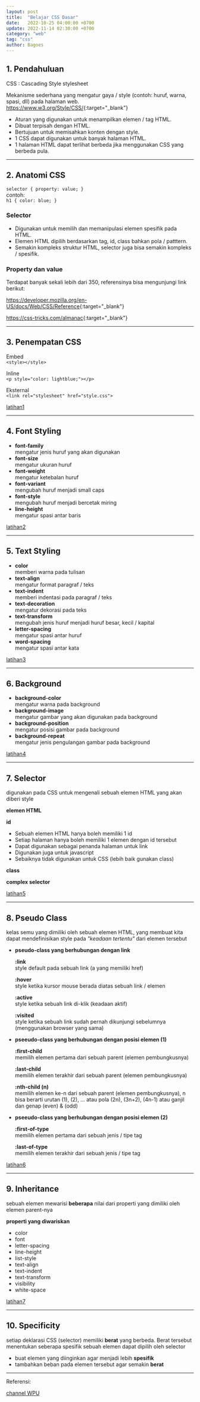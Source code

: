 ```yaml
---
layout: post
title:  "Belajar CSS Dasar"
date:   2022-10-25 04:00:00 +0700
update: 2022-11-14 02:30:00 +0700
category: "web"
tag: "css"
author: Bagoes
---
```

## 1. Pendahuluan

CSS : Cascading Style stylesheet

Mekanisme sederhana yang mengatur gaya / style (contoh: huruf, warna, spasi, dll) pada halaman web.  
<https://www.w3.org/Style/CSS/>{:target="_blank"}

- Aturan yang digunakan untuk menampilkan elemen / tag HTML.
- Dibuat terpisah dengan HTML.
- Bertujuan untuk memisahkan konten dengan style.
- 1 CSS dapat digunakan untuk banyak halaman HTML.
- 1 halaman HTML dapat terlihat berbeda jika menggunakan CSS yang berbeda pula.

---
## 2. Anatomi CSS 

`selector { property: value; }`  
contoh:  
`h1 { color: blue; }`

### Selector 
- Digunakan untuk memilih dan memanipulasi elemen spesifik pada HTML. 
- Elemen HTML dipilih berdasarkan tag, id, class bahkan pola / patttern.
- Semakin kompleks struktur HTML, selector juga bisa semakin kompleks / spesifik.

### Property dan value
Terdapat banyak sekali lebih dari 350, referensinya bisa mengunjungi link berikut:

<https://developer.mozilla.org/en-US/docs/Web/CSS/Reference>{:target="_blank"}

<https://css-tricks.com/almanac>{:target="_blank"}

---
## 3. Penempatan CSS

Embed  
`<style></style>`

Inline  
`<p style="color: lightblue;"></p>`

Eksternal  
`<link rel="stylesheet" href="style.css">`

[latihan1]

---
## 4. Font Styling

- **font-family**  
  mengatur jenis huruf yang akan digunakan
- **font-size**  
  mengatur ukuran huruf
- **font-weight**  
  mengatur ketebalan huruf
- **font-variant**  
  mengubah huruf menjadi small caps
- **font-style**  
  mengubah huruf menjadi bercetak miring
- **line-height**  
  mengatur spasi antar baris

[latihan2]

---
## 5. Text Styling

- **color**  
  memberi warna pada tulisan
- **text-align**  
  mengatur format paragraf / teks
- **text-indent**  
  memberi indentasi pada paragraf / teks
- **text-decoration**  
  mengatur dekorasi pada teks
- **text-transform**  
  mengubah jenis huruf menjadi huruf besar, kecil / kapital
- **letter-spacing**  
  mengatur spasi antar huruf
- **word-spacing**  
  mengatur spasi antar kata

[latihan3]

---
## 6. Background

- **background-color**  
  mengatur warna pada background
- **background-image**  
  mengatur gambar yang akan digunakan pada background
- **background-position**  
  mengatur posisi gambar pada background
- **background-repeat**  
  mengatur jenis pengulangan gambar pada background

[latihan4]

---
## 7. Selector

digunakan pada CSS untuk mengenali sebuah elemen HTML yang akan diberi style

**elemen HTML**

**id**  
- Sebuah elemen HTML hanya boleh memiliki 1 id
- Setiap halaman hanya boleh memiliki 1 elemen dengan id tersebut
- Dapat digunakan sebagai penanda halaman untuk link
- Digunakan juga untuk javascript
- Sebaiknya tidak digunakan untuk CSS (lebih baik gunakan class)

**class**

**complex selector**

[latihan5]

---
## 8. Pseudo Class

kelas semu yang dimiliki oleh sebuah elemen HTML, yang membuat kita dapat mendefinisikan style pada *"keadaan tertentu"* dari elemen tersebut

- **pseudo-class yang berhubungan dengan link**

  **:link**  
  style default pada sebuah link (a yang memiliki href)

  **:hover**  
  style ketika kursor mouse berada diatas sebuah link / elemen

  **:active**  
  style ketika sebuah link di-klik (keadaan aktif)

  **:visited**  
  style ketika sebuah link sudah pernah dikunjungi sebelumnya (menggunakan browser yang sama)

- **pseeudo-class yang berhubungan dengan posisi elemen (1)**

  **:first-child**  
  memilih elemen pertama dari sebuah parent (elemen pembungkusnya)

  **:last-child**  
  memilih elemen terakhir dari sebuah parent (elemen pembungkusnya)

  **:nth-child (n)**  
  memilih elemen ke-n dari sebuah parent (elemen pembungkusnya), n bisa berarti urutan (1), (2), ... atau pola (2n), (3n+2), (4n-1) atau ganjil dan genap (even) & (odd)

- **pseeudo-class yang berhubungan dengan posisi elemen (2)**

  **:first-of-type**  
  memilih elemen pertama dari sebuah jenis / tipe tag

  **:last-of-type**  
  memilih elemen terakhir dari sebuah jenis / tipe tag

[latihan6]

---
## 9. Inheritance

sebuah elemen mewarisi **beberapa** nilai dari properti yang dimiliki oleh elemen parent-nya

**properti yang diwariskan**

- color
- font
- letter-spacing
- line-height
- list-style
- text-align
- text-indent
- text-transform
- visibility
- white-space

[latihan7]

---
## 10. Specificity

setiap deklarasi CSS (selector) memiliki **berat** yang berbeda. Berat tersebut menentukan seberapa spesifik sebuah elemen dapat dipilih oleh selector

- buat elemen yang diinginkan agar menjadi lebih **spesifik**
- tambahkan beban pada elemen tersebut agar semakin **berat**

---
Referensi:

[channel WPU](https://www.youtube.com/playlist?list=PLFIM0718LjIUBrbm6Gdh6k7ZUvPIAZm7p)

[latihan1]: https://github.com/bagoes/belajar-css/tree/master/WPU/latihan1
[latihan2]: https://github.com/bagoes/belajar-css/tree/master/WPU/latihan2
[latihan3]: https://github.com/bagoes/belajar-css/tree/master/WPU/latihan3
[latihan4]: https://github.com/bagoes/belajar-css/tree/master/WPU/latihan4
[latihan5]: https://github.com/bagoes/belajar-css/tree/master/WPU/latihan5
[latihan6]: https://github.com/bagoes/belajar-css/tree/master/WPU/latihan6
[latihan7]: https://github.com/bagoes/belajar-css/tree/master/WPU/latihan7
[latihan8]: https://github.com/bagoes/belajar-css/tree/master/WPU/latihan8